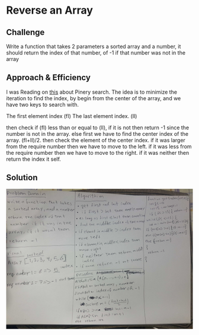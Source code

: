# Reverse an Array

<!-- Short summary or background information -->

## Challenge

<!-- Description of the challenge -->

Write a function that takes 2 parameters a sorted array and a number, it should return the index of that number, of -1 if that number was not in the array

## Approach & Efficiency

<!-- What approach did you take? Why? What is the Big O space/time for this approach? -->

I was Reading on [this](https://en.wikipedia.org/wiki/Binary_search_algorithm) about Pinery search.
The idea is to minimize the iteration to find the index, by begin from the center of the array, and we have two keys to search with.

The first element index (fI)
The last element index. (lI)

then check if (fI) less than or equal to (lI), if it is not then return -1 since the number is not
in the array.
else
first we have to find the center index of the array. (fI+lI)/2.
then check the element of the center index.
if it was larger from the require number then we have to move to the left.
if it was less from the require number then we have to move to the right.
if it was neither then return the index it self.

## Solution

<!-- Embedded whiteboard image -->

![CC3 WhiteBoard](../assets/CC3.jpg)
